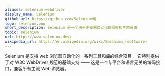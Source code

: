 ```yaml
---
aliases: selenium-webdriver
display_name: Selenium
github_url: https://github.com/SeleniumHQ
logo: selenium.png
short_description: Selenium 是一个用于浏览器自动化的框架和生态系统
topic: selenium
url: https://www.selenium.dev/
wikipedia_url: https://en.wikipedia.org/wiki/Selenium_(software)
---
```

Selenium 是支持 web 浏览器自动化的一系列工具和库的综合项目。
它特别提供了对 W3C WebDriver 规范的基础支持 —— 这是一个与平台和语言无关的编码接口，兼容所有主流 Web 浏览器。